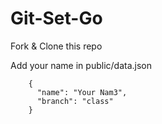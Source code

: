 # Git-Set-Go

Fork & Clone this repo

Add your name in public/data.json

```
    {
      "name": "Your Nam3",
      "branch": "class"
    }
```
